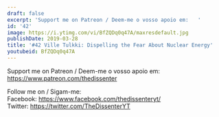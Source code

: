 ```yaml
---
draft: false
excerpt: 'Support me on Patreon / Deem-me o vosso apoio em:   '
id: '42'
image: https://i.ytimg.com/vi/BfZQDq0q47A/maxresdefault.jpg
publishDate: 2019-03-28
title: '#42 Ville Tulkki: Dispelling the Fear About Nuclear Energy'
youtubeid: BfZQDq0q47A
---
```

Support me on Patreon / Deem-me o vosso apoio em:   
https://www.patreon.com/thedissenter

Follow me on / Sigam-me:  
Facebook: https://www.facebook.com/thedissenteryt/  
Twitter: https://twitter.com/TheDissenterYT
